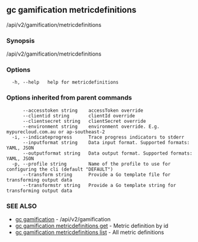 ## gc gamification metricdefinitions

/api/v2/gamification/metricdefinitions

### Synopsis

/api/v2/gamification/metricdefinitions

### Options

```
  -h, --help   help for metricdefinitions
```

### Options inherited from parent commands

```
      --accesstoken string    accessToken override
      --clientid string       clientId override
      --clientsecret string   clientSecret override
      --environment string    environment override. E.g. mypurecloud.com.au or ap-southeast-2
  -i, --indicateprogress      Trace progress indicators to stderr
      --inputformat string    Data input format. Supported formats: YAML, JSON
      --outputformat string   Data output format. Supported formats: YAML, JSON
  -p, --profile string        Name of the profile to use for configuring the cli (default "DEFAULT")
      --transform string      Provide a Go template file for transforming output data
      --transformstr string   Provide a Go template string for transforming output data
```

### SEE ALSO

* [gc gamification](gc_gamification.html)	 - /api/v2/gamification
* [gc gamification metricdefinitions get](gc_gamification_metricdefinitions_get.html)	 - Metric definition by id
* [gc gamification metricdefinitions list](gc_gamification_metricdefinitions_list.html)	 - All metric definitions


